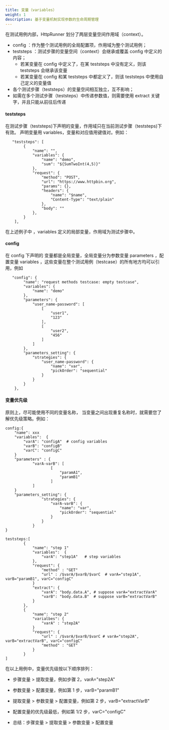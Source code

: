 ```yaml
---
title: 变量（variables）
weight: 1
description: 基于变量机制实现参数的生命周期管理
---
```

在测试用例内部，HttpRunner 划分了两层变量空间作用域（context）。
- config ：作为整个测试用例的全局配置项，作用域为整个测试用例；
- teststeps ：测试步骤的变量空间（context）会继承或覆盖 config 中定义的内容；
    - 若某变量在 config 中定义了，在某 teststeps 中没有定义，则该 teststeps 会继承该变量
    - 若某变量在 config 和某 teststeps 中都定义了，则该 teststeps 中使用自己定义的变量值
- 各个测试步骤（teststeps）的变量空间相互独立，互不影响；
- 如需在多个测试步骤（teststeps）中传递参数值，则需要使用 extract 关键字，并且只能从前往后传递


#### teststeps
   在测试步骤（teststeps)下声明的变量，作用域只在当前测试步骤（teststeps)下有效。
声明变量用 variables，变量和对应值用键值对。例如：
```text
   "teststeps": [
   		{
   			"name": "",
   			"variables": {
   				"name": "demo",
   				"sum": "${SumTwoInt(4,5)}"
   			},
   			"request": {
   				"method": "POST",
   				"url": "https://www.httpbin.org",
   				"params": {},
   				"headers": {
   					"name": "$name",
   					"Content-Type": "text/plain"
   				},
   				"body": ""
   			},
   		}
   	],
```
在上述例子中 ，variables 定义的局部变量，作用域为测试步骤中。

#### config
   在 config 下声明的 变量都是全局变量，全局变量分为参数变量 parameters ，配置变量 variables ，这些变量在整个测试用例（testcase）的所有地方均可以引用，例如
```text
   "config": {
   		"name": "request methods testcase: empty testcase",
   		"variables": {
   			"name": "demo"
   		},
   		"parameters": {
   			"user_name-password": [
   				[
   					"user1",
   					"123"
   				],
   				[
   					"user2",
   					"456"
   				]
   			]
   		},
   		"parameters_setting": {
   			"strategies": {
   				"user_name-password": {
   					"name": "var",
   					"pickOrder": "sequential"
   				}
   			}
   		}
   	},

```
#### 变量优先级
原则上，尽可能使用不同的变量名称， 当变量之间出现重复名称时，就需要您了解优先级策略。例如：
```text
config:{
    "name": xxx
    "variables":  {
        "varA": "configA"  # config variables
        "varB": "configB"
        "varC": "configC"
    }
    "parameters" : {
            "varA-varB": [
               	    [
               			"paramA1",
               			"paramB1"
               	    ]
            ]
    }
    "parameters_setting": {
       			"strategies": {
       				"varA-varB": {
       					"name": "var",
       					"pickOrder": "sequential"
       				}
       			}
       		}
}

teststeps:[
        {
            "name": "step 1"
            "variables":  {
                "varA": "step1A"   # step variables
            },
            "request": {
                "method" : "GET"
                "url" : /$varA/$varB/$varC  # varA="step1A", varB="paramB1", varC="configC"
            }
            "extract": {
        		"varA": "body.data.A", # suppose varA="extractVarA"
                "varB": "body.data.B"  # suppose varB="extractVarB"
            }
        },
        {
            "name": "step 2"
            "varialbes": {
                "varA" : "step2A"
            }
            "request": {
                "url" : /$varA/$varB/$varC # varA="step2A", varB="extractVarB", varC="configC"
                "method" : "GET"
            }
        }
]
```
在以上用例中，变量优先级按以下顺序排列：

- 步骤变量 > 提取变量，例如步骤 2，varA="step2A"

- 参数变量 > 配置变量，例如第 1 步，varB="paramB1"

- 提取变量 > 参数变量 > 配置变量，例如第 2 步，varB="extractVarB"

- 配置变量的优先级最低，例如第 1/2 步，varC="configC"

- 总结：步骤变量 > 提取变量 > 参数变量 > 配置变量
